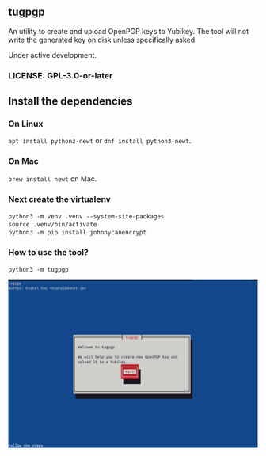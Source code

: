 ## tugpgp

An utility to create and upload OpenPGP keys to Yubikey. The tool will not write the generated key on disk unless specifically asked.

Under active development.


### LICENSE: GPL-3.0-or-later

## Install the dependencies

### On Linux

`apt install python3-newt` or `dnf install python3-newt`.

### On Mac

`brew install newt` on Mac.


### Next create the virtualenv

```
python3 -m venv .venv --system-site-packages
source .venv/bin/activate
python3 -m pip install johnnycanencrypt
```

### How to use the tool?


```
python3 -m tugpgp
```

![](./images/tugpgp_01.png)

